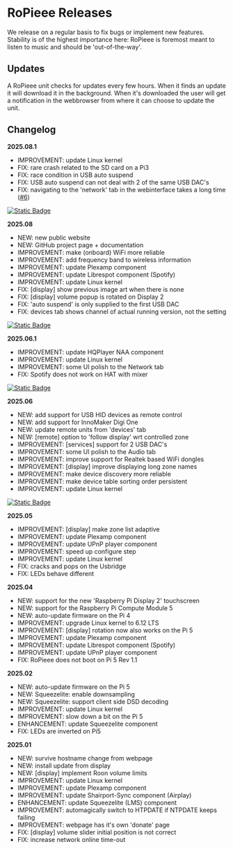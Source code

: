 # RoPieee Releases

We release on a regular basis to fix bugs or implement new features. Stability is of the highest importance here: RoPieee is foremost meant to listen to music and should be 'out-of-the-way'.

## Updates ##

A RoPieee unit checks for updates every few hours. When it finds an update it will download it in the background. When it's downloaded the user will get a notification in the webbrowser from where it can choose to update the unit.

## Changelog ##

**2025.08.1**

* IMPROVEMENT: update Linux kernel
* FIX: rare crash related to the SD card on a Pi3
* FIX: race condition in USB auto suspend
* FIX: USB auto suspend can not deal with 2 of the same USB DAC's
* FIX: navigating to the 'network' tab in the webinterface takes a long time ([#6](https://github.com/RoPieee/RoPieee/issues/6))

[![Static Badge](https://img.shields.io/badge/Download-2025.08.1-blue)](/docs/releases/2025_08.1.md)

**2025.08**

* NEW: new public website
* NEW: GitHub project page + documentation
* IMPROVEMENT: make (onboard) WiFi more reliable
* IMPROVEMENT: add frequency band to wireless information
* IMPROVEMENT: update Plexamp component
* IMPROVEMENT: update Librespot component (Spotify)
* IMPROVEMENT: update Linux kernel
* FIX: [display] show previous image art when there is none
* FIX: [display] volume popup is rotated on Display 2
* FIX: 'auto suspend' is only supplied to the first USB DAC
* FIX: devices tab shows channel of actual running version, not the setting

[![Static Badge](https://img.shields.io/badge/Download-2025.08-blue)](/docs/releases/2025_08.md)

**2025.06.1**

* IMPROVEMENT: update HQPlayer NAA component
* IMPROVEMENT: update Linux kernel
* IMPROVEMENT: some UI polish to the Network tab
* FIX: Spotify does not work on HAT with mixer

[![Static Badge](https://img.shields.io/badge/Download-2025.06.1-blue)](/docs/releases/2025_06_1.md)

**2025.06**

* NEW: add support for USB HID devices as remote control
* NEW: add support for InnoMaker Digi One
* NEW: update remote units from 'devices' tab
* NEW: [remote] option to 'follow display' wrt controlled zone
* IMPROVEMENT: [services] support for 2 USB DAC's
* IMPROVEMENT: some UI polish to the Audio tab
* IMPROVEMENT: improve support for Realtek based WiFi dongles
* IMPROVEMENT: [display] improve displaying long zone names
* IMPROVEMENT: make device discovery more reliable
* IMPROVEMENT: make device table sorting order persistent
* IMPROVEMENT: update Linux kernel

[![Static Badge](https://img.shields.io/badge/Download-2025.06-blue)](/docs/releases/2025_06.md)

**2025.05**

* IMPROVEMENT: [display] make zone list adaptive
* IMPROVEMENT: update Plexamp component
* IMPROVEMENT: update UPnP player component
* IMPROVEMENT: speed up configure step
* IMPROVEMENT: update Linux kernel
* FIX: cracks and pops on the Usbridge
* FIX: LEDs behave different

**2025.04**

* NEW: support for the new 'Raspberry Pi Display 2' touchscreen
* NEW: support for the Raspberry Pi Compute Module 5
* NEW: auto-update firmware on the Pi 4
* IMPROVEMENT: upgrade Linux kernel to 6.12 LTS
* IMPROVEMENT: [display] rotation now also works on the Pi 5
* IMPROVEMENT: update Plexamp component
* IMPROVEMENT: update Librespot component (Spotify)
* IMPROVEMENT: update UPnP player component
* FIX: RoPieee does not boot on Pi 5 Rev 1.1

**2025.02**

* NEW: auto-update firmware on the Pi 5
* NEW: Squeezelite: enable downsampling
* NEW: Squeezelite: support client side DSD decoding
* IMPROVEMENT: update Linux kernel
* IMPROVEMENT: slow down a bit on the Pi 5
* ENHANCEMENT: update Squeezelite component
* FIX: LEDs are inverted on Pi5

**2025.01**

* NEW: survive hostname change from webpage
* NEW: install update from display
* NEW: [display] implement Roon volume limits
* IMPROVEMENT: update Linux kernel
* IMPROVEMENT: update Plexamp component
* IMPROVEMENT: update Shairport-Sync component (Airplay)
* ENHANCEMENT: update Squeezelite (LMS) component
* IMPROVEMENT: automagically switch to HTPDATE if NTPDATE keeps failing
* IMPROVEMENT: webpage has it's own 'donate' page
* FIX: [display] volume slider initial position is not correct
* FIX: increase network online time-out
